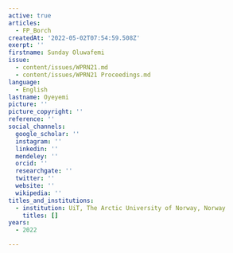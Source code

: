 ```yaml
---
active: true
articles:
  - FP_Borch
createdAt: '2022-05-02T07:54:59.508Z'
exerpt: ''
firstname: Sunday Oluwafemi
issue:
  - content/issues/WPRN21.md
  - content/issues/WPRN21 Proceedings.md
language:
  - English
lastname: Oyeyemi
picture: ''
picture_copyright: ''
reference: ''
social_channels:
  google_scholar: ''
  instagram: ''
  linkedin: ''
  mendeley: ''
  orcid: ''
  researchgate: ''
  twitter: ''
  website: ''
  wikipedia: ''
titles_and_institutions:
  - institution: UiT, The Arctic University of Norway, Norway
    titles: []
years:
  - 2022

---
```

